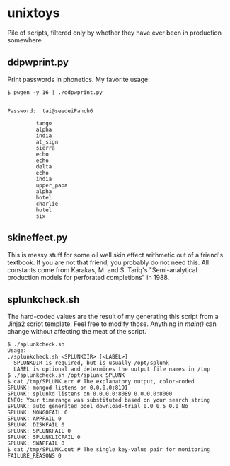# unixtoys
Pile of scripts, filtered only by whether they have ever been in production somewhere

## ddpwprint.py
Print passwords in phonetics.  My favorite usage:
```
$ pwgen -y 16 | ./ddpwprint.py

--
Password:  tai@seedeiPahch6

         tango
         alpha
         india
         at_sign
         sierra
         echo
         echo
         delta
         echo
         india
         upper_papa
         alpha
         hotel
         charlie
         hotel
         six
```

## skineffect.py
This is messy stuff for some oil well skin effect arithmetic out of a friend's textbook.  If you are not that friend, you probably do not need this.
All constants come from Karakas, M. and S. Tariq's "Semi-analytical production models for perforated completions" in 1988.

## splunkcheck.sh
The hard-coded values are the result of my generating this script from a Jinja2 script template.  Feel free to modify those.
Anything in *main()* can change without affecting the meat of the script.

```
$ ./splunkcheck.sh
Usage:
./splunkcheck.sh <SPLUNKDIR> [<LABEL>]
  SPLUNKDIR is required, but is usually /opt/splunk
  LABEL is optional and determines the output file names in /tmp
$ ./splunkcheck.sh /opt/splunk SPLUNK
$ cat /tmp/SPLUNK.err # The explanatory output, color-coded
SPLUNK: mongod listens on 0.0.0.0:8191
SPLUNK: splunkd listens on 0.0.0.0:8089 0.0.0.0:8000
INFO: Your timerange was substituted based on your search string
SPLUNK: auto_generated_pool_download-trial 0.0 0.5 0.0 No
SPLUNK: MONGOFAIL 0
SPLUNK: APPFAIL 0
SPLUNK: DISKFAIL 0
SPLUNK: SPLUNKFAIL 0
SPLUNK: SPLUNKLICFAIL 0
SPLUNK: SWAPFAIL 0
$ cat /tmp/SPLUNK.out # The single key-value pair for monitoring
FAILURE_REASONS 0
```

